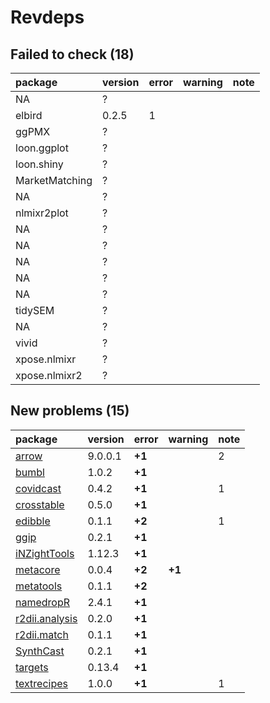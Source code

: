 # Revdeps

## Failed to check (18)

|package        |version |error |warning |note |
|:--------------|:-------|:-----|:-------|:----|
|NA             |?       |      |        |     |
|elbird         |0.2.5   |1     |        |     |
|ggPMX          |?       |      |        |     |
|loon.ggplot    |?       |      |        |     |
|loon.shiny     |?       |      |        |     |
|MarketMatching |?       |      |        |     |
|NA             |?       |      |        |     |
|nlmixr2plot    |?       |      |        |     |
|NA             |?       |      |        |     |
|NA             |?       |      |        |     |
|NA             |?       |      |        |     |
|NA             |?       |      |        |     |
|NA             |?       |      |        |     |
|tidySEM        |?       |      |        |     |
|NA             |?       |      |        |     |
|vivid          |?       |      |        |     |
|xpose.nlmixr   |?       |      |        |     |
|xpose.nlmixr2  |?       |      |        |     |

## New problems (15)

|package        |version |error  |warning |note |
|:--------------|:-------|:------|:-------|:----|
|[arrow](problems.md#arrow)|9.0.0.1 |__+1__ |        |2    |
|[bumbl](problems.md#bumbl)|1.0.2   |__+1__ |        |     |
|[covidcast](problems.md#covidcast)|0.4.2   |__+1__ |        |1    |
|[crosstable](problems.md#crosstable)|0.5.0   |__+1__ |        |     |
|[edibble](problems.md#edibble)|0.1.1   |__+2__ |        |1    |
|[ggip](problems.md#ggip)|0.2.1   |__+1__ |        |     |
|[iNZightTools](problems.md#inzighttools)|1.12.3  |__+1__ |        |     |
|[metacore](problems.md#metacore)|0.0.4   |__+2__ |__+1__  |     |
|[metatools](problems.md#metatools)|0.1.1   |__+2__ |        |     |
|[namedropR](problems.md#namedropr)|2.4.1   |__+1__ |        |     |
|[r2dii.analysis](problems.md#r2diianalysis)|0.2.0   |__+1__ |        |     |
|[r2dii.match](problems.md#r2diimatch)|0.1.1   |__+1__ |        |     |
|[SynthCast](problems.md#synthcast)|0.2.1   |__+1__ |        |     |
|[targets](problems.md#targets)|0.13.4  |__+1__ |        |     |
|[textrecipes](problems.md#textrecipes)|1.0.0   |__+1__ |        |1    |

